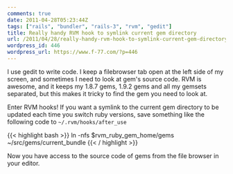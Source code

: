 ```yaml
---
comments: true
date: 2011-04-28T05:23:44Z
tags: ["rails", "bundler", "rails-3", "rvm", "gedit"]
title: Really handy RVM hook to symlink current gem directory
url: /2011/04/28/really-handy-rvm-hook-to-symlink-current-gem-directory/
wordpress_id: 446
wordpress_url: https://www.f-77.com/?p=446
---
```


I use gedit to write code. I keep a filebrowser tab open at the left side of my screen,
and sometimes I need to look at gem's source code.
RVM is awesome, and it keeps my 1.8.7 gems, 1.9.2 gems and all my gemsets separated,
but this makes it tricky to find the gem you need to look at.

Enter RVM hooks! If you want a symlink to the current gem directory to be updated each time you switch ruby versions,
save something like the following code to <code>~/.rvm/hooks/after_use</code>

{{< highlight bash >}}
ln -nfs $rvm_ruby_gem_home/gems ~/src/gems/current_bundle
{{< / highlight >}}

Now you have access to the source code of gems from the file browser in your editor.

